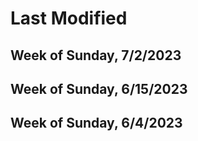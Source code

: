 # Last Modified

## Week of Sunday, 7/2/2023

## Week of Sunday, 6/15/2023

## Week of Sunday, 6/4/2023
